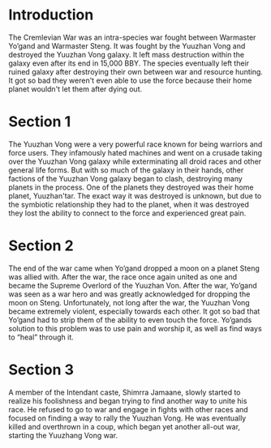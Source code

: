 # Introduction

The Cremlevian War was an intra-species war fought between Warmaster Yo’gand and Warmaster Steng.
It was fought by the Yuuzhan Vong and destroyed the Yuuzhan Vong galaxy.
It left mass destruction within the galaxy even after its end in 15,000 BBY.
The species eventually left their ruined galaxy after destroying their own between war and resource hunting.
It got so bad they weren't even able to use the force because their home planet wouldn't let them after dying out.

# Section 1

The Yuuzhan Vong were a very powerful race known for being warriors and force users.
They infamously hated machines and went on a crusade taking over the Yuuzhan Vong galaxy while exterminating all droid races and other general life forms.
But with so much of the galaxy in their hands, other factions of the Yuuzhan Vong galaxy began to clash, destroying many planets in the process.
One of the planets they destroyed was their home planet, Yuuzhan'tar.
The exact way it was destroyed is unknown, but due to the symbiotic relationship they had to the planet, when it was destroyed they lost the ability to connect to the force and experienced great pain.

# Section 2

The end of the war came when Yo’gand dropped a moon on a planet Steng was allied with.
After the war, the race once again united as one and became the Supreme Overlord of the Yuuzhan Von.
After the war, Yo’gand was seen as a war hero and was greatly acknowledged for dropping the moon on Steng.
Unfortunately, not long after the war, the Yuuzhan Vong became extremely violent, especially towards each other.
It got so bad that Yo’gand had to strip them of the ability to even
touch the force.
Yo’gands solution to this problem was to use pain and worship it, as well as find ways to “heal” through it.

# Section 3

A member of the Intendant caste, Shimrra Jamaane, slowly started to realize his foolishness and began trying to find another way to unite his race.
He refused to go to war and engage in fights with other races and focused on finding a way to rally the Yuuzhan Vong.
He was eventually killed and overthrown in a coup, which began yet another all-out war, starting the Yuuzhang Vong war.
